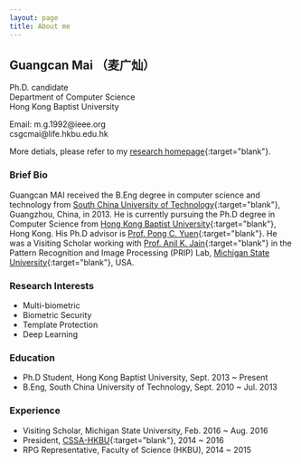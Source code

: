 ```yaml
---
layout: page
title: About me
---
```



<div class="zerogrid">
    <div id="icon" class="col-1-4">
      <div class="wrap-col">
      <img style="float: left;" src="http://www.comp.hkbu.edu.hk/~csgcmai/images/zerotheme.jpg" alt="">
      </div>
    </div>
    <div id="intro" class="col-3-4">
      <div class="wrap-col">
      <h2><span style="font-weight: bold;"> Guangcan Mai （麦广灿）</span> </h2>
      <span> Ph.D. candidate
      <br>Department of Computer Science <br>Hong Kong Baptist University </span>
      <p> Email: m.g.1992@ieee.org <br>csgcmai@life.hkbu.edu.hk </p>
      </div>
    </div>
</div>

More detials, please refer to my [research homepage](http://www.comp.hkbu.edu.hk/~csgcmai){:target="blank"}.

### Brief Bio
Guangcan MAI received the B.Eng degree in computer science and technology from [South China University of Technology](http://en.scut.edu.cn){:target="blank"}, Guangzhou, China, in 2013. He is currently pursuing the Ph.D degree in Computer Science from [Hong Kong Baptist University](http://www.hkbu.edu.hk){:target="blank"}, Hong Kong. His Ph.D advisor is [Prof. Pong C. Yuen](http://www.comp.hkbu.edu.hk/~pcyuen){:target="blank"}. He was a Visiting Scholar working with [Prof. Anil K. Jain](http://www.cse.msu.edu/~jain/){:target="blank"} in the Pattern Recognition and Image Processing (PRIP) Lab, [Michigan State University](https://msu.edu){:target="blank"}, USA.

### Research Interests
* Multi-biometric
* Biometric Security
* Template Protection
* Deep Learning

### Education
* Ph.D Student, Hong Kong Baptist University, Sept. 2013 ~ Present
* B.Eng, South China University of Technology, Sept. 2010 ~ Jul. 2013

### Experience
* Visiting Scholar, Michigan State University, Feb. 2016 ~ Aug. 2016
* President, [CSSA-HKBU](http://www.cssa.hk){:target="blank"}, 2014 ~ 2016
* RPG Representative, Faculty of Science (HKBU), 2014 ~ 2015

<!-- ### Publications
* **G. Mai**, M.-H. Lim and P. C. Yuen, Fusing Binary Templates for Multi-biometric Cryptosystem, oral presentation, *BTAS2015*
* **G. Mai**, M.-H. Lim and P. C. Yuen, Binary Feature Fusion for Discriminative and Secure Multi-biometric Cryptosystem, *Image and Vision Computing*, 2017
* M.-H. Lim, S. Verma, **G. Mai**, and P. C. Yuen, Learning Discriminability-preserving Histogram Representation from Unordered Features for Multibiometric Feature-fused-template Protection, *Pattern Recognition*, 2016

### Teaching Assistant
* COMP7550 IT Project Management (2017 Spring, 2015 Fall, 2014 Fall)
* COMP7750 Information & Knowledge Management (2016 Fall, 2013 Fall)
* COMP4075/7630 Web Intelligence (2016 Fall)
* COMP2007 Object Oriented Programming (2015 Fall)
* COMP7940 Cloud Computing (2015 Spring, 2014 Spring)
* COMP3050 Distributed & Cloud Computing (2015 Spring)
* COMP3710/4106 E-Business Technology (2014 Fall)
* COMP3220 Database System Implementation (2014 Spring)
* COMP7390 Algorithms for Financial Information Systems (2013 Fall)

#### 2016 - 2017 S2

#### 2016 - 2017 S1
* COMP

<p class="message">
  Hey there! This page is included as an example. Feel free to customize it for your own use upon downloading. Carry on!
</p>

In the novel, *The Strange Case of Dr. Jeykll and Mr. Hyde*, Mr. Poole is Dr. Jekyll's virtuous and loyal butler. Similarly, Poole is an upstanding and effective butler that helps you build Jekyll themes. It's made by [@mdo](https://twitter.com/mdo).

There are currently two themes built on Poole:

* [Hyde](http://hyde.getpoole.com)
* [Lanyon](http://lanyon.getpoole.com)

Learn more and contribute on [GitHub](https://github.com/poole).

## Setup

Some fun facts about the setup of this project include:

* Built for [Jekyll](http://jekyllrb.com)
* Developed on GitHub and hosted for free on [GitHub Pages](https://pages.github.com)
* Coded with [Sublime Text 2](http://sublimetext.com), an amazing code editor
* Designed and developed while listening to music like [Blood Bros Trilogy](https://soundcloud.com/maddecent/sets/blood-bros-series)

Have questions or suggestions? Feel free to [open an issue on GitHub](https://github.com/poole/issues/new) or [ask me on Twitter](https://twitter.com/mdo).

Thanks for reading! -->
